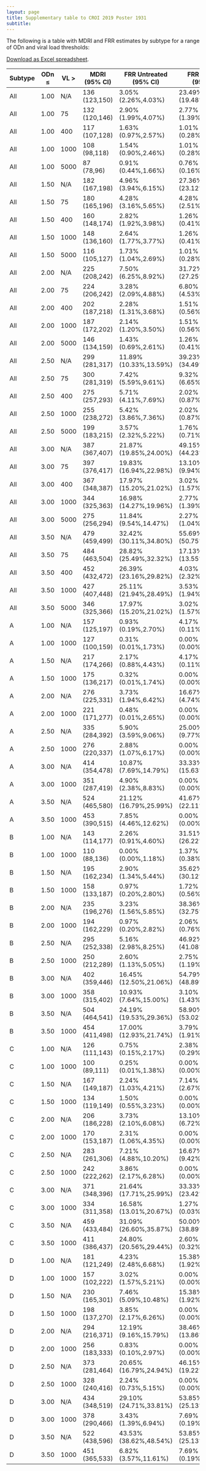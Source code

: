 ```yaml
---
layout: page
title: Supplementary table to CROI 2019 Poster 1931
subtitle:
---
```


The following is a table with MDRI and FRR estimates by subtype for a range of ODn and viral load thresholds:

[Download as Excel spreadsheet](/JHU-CEPHIA-LAg.xlsx).

| Subtype | ODn ≤ | VL > | MDRI (95% CI) | FRR Untreated (95% CI) | FRR Treated (95% CI)   |
|---------|-------|------|---------------|------------------------|------------------------|
| All     | 1.00  | N/A  | 136 (123,150) | 3.05% (2.26%,4.03%)    | 23.49% (19.48%,27.88%) |
| All     | 1.00  | 75   | 132 (120,146) | 2.90% (1.99%,4.07%)    | 2.77% (1.39%,4.90%)    |
| All     | 1.00  | 400  | 117 (107,128) | 1.63% (0.97%,2.57%)    | 1.01% (0.28%,2.56%)    |
| All     | 1.00  | 1000 | 108 (98,118)  | 1.54% (0.90%,2.46%)    | 1.01% (0.28%,2.56%)    |
| All     | 1.00  | 5000 | 87 (78,96)    | 0.91% (0.44%,1.66%)    | 0.76% (0.16%,2.19%)    |
| All     | 1.50  | N/A  | 182 (167,198) | 4.96% (3.94%,6.15%)    | 27.36% (23.12%,31.93%) |
| All     | 1.50  | 75   | 180 (165,196) | 4.28% (3.16%,5.65%)    | 4.28% (2.51%,6.77%)    |
| All     | 1.50  | 400  | 160 (148,174) | 2.82% (1.92%,3.98%)    | 1.26% (0.41%,2.91%)    |
| All     | 1.50  | 1000 | 148 (136,160) | 2.64% (1.77%,3.77%)    | 1.26% (0.41%,2.91%)    |
| All     | 1.50  | 5000 | 116 (105,127) | 1.73% (1.04%,2.69%)    | 1.01% (0.28%,2.56%)    |
| All     | 2.00  | N/A  | 225 (208,242) | 7.50% (6.25%,8.92%)    | 31.72% (27.25%,36.45%) |
| All     | 2.00  | 75   | 224 (206,242) | 3.28% (2.09%,4.88%)    | 6.80% (4.53%,9.74%)    |
| All     | 2.00  | 400  | 202 (187,218) | 2.28% (1.31%,3.68%)    | 1.51% (0.56%,3.26%)    |
| All     | 2.00  | 1000 | 187 (172,202) | 2.14% (1.20%,3.50%)    | 1.51% (0.56%,3.26%)    |
| All     | 2.00  | 5000 | 146 (134,159) | 1.43% (0.69%,2.61%)    | 1.26% (0.41%,2.91%)    |
| All     | 2.50  | N/A  | 299 (281,317) | 11.89% (10.33%,13.59%) | 39.23% (34.49%,44.12%) |
| All     | 2.50  | 75   | 300 (281,319) | 7.42% (5.59%,9.61%)    | 9.32% (6.65%,12.62%)   |
| All     | 2.50  | 400  | 275 (257,293) | 5.71% (4.11%,7.69%)    | 2.02% (0.87%,3.93%)    |
| All     | 2.50  | 1000 | 255 (238,272) | 5.42% (3.86%,7.36%)    | 2.02% (0.87%,3.93%)    |
| All     | 2.50  | 5000 | 199 (183,215) | 3.57% (2.32%,5.22%)    | 1.76% (0.71%,3.60%)    |
| All     | 3.00  | N/A  | 387 (367,407) | 21.87% (19.85%,24.00%) | 49.15% (44.23%,54.09%) |
| All     | 3.00  | 75   | 397 (376,417) | 19.83% (16.94%,22.98%) | 13.10% (9.94%,16.82%)  |
| All     | 3.00  | 400  | 367 (348,387) | 17.97% (15.20%,21.02%) | 3.02% (1.57%,5.22%)    |
| All     | 3.00  | 1000 | 344 (325,363) | 16.98% (14.27%,19.96%) | 2.77% (1.39%,4.90%)    |
| All     | 3.00  | 5000 | 275 (256,294) | 11.84% (9.54%,14.47%)  | 2.27% (1.04%,4.26%)    |
| All     | 3.50  | N/A  | 479 (459,499) | 32.42% (30.11%,34.80%) | 55.69% (50.75%,60.55%) |
| All     | 3.50  | 75   | 484 (463,504) | 28.82% (25.49%,32.32%) | 17.13% (13.55%,21.20%) |
| All     | 3.50  | 400  | 452 (432,472) | 26.39% (23.16%,29.82%) | 4.03% (2.32%,6.46%)    |
| All     | 3.50  | 1000 | 427 (407,448) | 25.11% (21.94%,28.49%) | 3.53% (1.94%,5.85%)    |
| All     | 3.50  | 5000 | 346 (325,366) | 17.97% (15.20%,21.02%) | 3.02% (1.57%,5.22%)    |
| A       | 1.00  | N/A  | 157 (125,197) | 0.93% (0.19%,2.70%)    | 4.17% (0.11%,21.12%)   |
| A       | 1.00  | 1000 | 127 (100,159) | 0.31% (0.01%,1.73%)    | 0.00% (0.00%,14.25%)   |
| A       | 1.50  | N/A  | 217 (174,266) | 2.17% (0.88%,4.43%)    | 4.17% (0.11%,21.12%)   |
| A       | 1.50  | 1000 | 175 (136,217) | 0.32% (0.01%,1.74%)    | 0.00% (0.00%,14.25%)   |
| A       | 2.00  | N/A  | 276 (225,331) | 3.73% (1.94%,6.42%)    | 16.67% (4.74%,37.38%)  |
| A       | 2.00  | 1000 | 221 (171,277) | 0.48% (0.01%,2.65%)    | 0.00% (0.00%,14.25%)   |
| A       | 2.50  | N/A  | 335 (284,392) | 5.90% (3.59%,9.06%)    | 25.00% (9.77%,46.71%)  |
| A       | 2.50  | 1000 | 276 (220,337) | 2.88% (1.07%,6.17%)    | 0.00% (0.00%,14.25%)   |
| A       | 3.00  | N/A  | 414 (354,478) | 10.87% (7.69%,14.79%)  | 33.33% (15.63%,55.32%) |
| A       | 3.00  | 1000 | 351 (287,419) | 4.90% (2.38%,8.83%)    | 0.00% (0.00%,14.25%)   |
| A       | 3.50  | N/A  | 524 (465,580) | 21.12% (16.79%,25.99%) | 41.67% (22.11%,63.36%) |
| A       | 3.50  | 1000 | 453 (390,515) | 7.85% (4.46%,12.62%)   | 0.00% (0.00%,14.25%)   |
| B       | 1.00  | N/A  | 143 (114,177) | 2.26% (0.91%,4.60%)    | 31.51% (26.22%,37.17%) |
| B       | 1.00  | 1000 | 110 (88,136)  | 0.00% (0.00%,1.18%)    | 1.37% (0.38%,3.48%)    |
| B       | 1.50  | N/A  | 195 (162,234) | 2.90% (1.34%,5.44%)    | 35.62% (30.12%,41.40%) |
| B       | 1.50  | 1000 | 158 (133,187) | 0.97% (0.20%,2.80%)    | 1.72% (0.56%,3.96%)    |
| B       | 2.00  | N/A  | 235 (196,276) | 3.23% (1.56%,5.85%)    | 38.36% (32.75%,44.20%) |
| B       | 2.00  | 1000 | 194 (162,229) | 0.97% (0.20%,2.82%)    | 2.06% (0.76%,4.43%)    |
| B       | 2.50  | N/A  | 295 (252,338) | 5.16% (2.98%,8.25%)    | 46.92% (41.08%,52.82%) |
| B       | 2.50  | 1000 | 250 (212,289) | 2.60% (1.13%,5.05%)    | 2.75% (1.19%,5.34%)    |
| B       | 3.00  | N/A  | 402 (359,446) | 16.45% (12.50%,21.06%) | 54.79% (48.89%,60.60%) |
| B       | 3.00  | 1000 | 358 (315,402) | 10.93% (7.64%,15.00%)  | 3.10% (1.43%,5.81%)    |
| B       | 3.50  | N/A  | 504 (464,541) | 24.19% (19.53%,29.36%) | 58.90% (53.02%,64.60%) |
| B       | 3.50  | 1000 | 454 (411,498) | 17.00% (12.93%,21.74%) | 3.79% (1.91%,6.69%)    |
| C       | 1.00  | N/A  | 126 (111,143) | 0.75% (0.15%,2.17%)    | 2.38% (0.29%,8.34%)    |
| C       | 1.00  | 1000 | 100 (89,111)  | 0.25% (0.01%,1.38%)    | 0.00% (0.00%,4.30%)    |
| C       | 1.50  | N/A  | 167 (149,187) | 2.24% (1.03%,4.21%)    | 7.14% (2.67%,14.90%)   |
| C       | 1.50  | 1000 | 134 (119,149) | 1.50% (0.55%,3.23%)    | 0.00% (0.00%,4.35%)    |
| C       | 2.00  | N/A  | 206 (186,228) | 3.73% (2.10%,6.08%)    | 13.10% (6.72%,22.22%)  |
| C       | 2.00  | 1000 | 170 (153,187) | 2.31% (1.06%,4.35%)    | 0.00% (0.00%,4.40%)    |
| C       | 2.50  | N/A  | 283 (261,306) | 7.21% (4.88%,10.20%)   | 16.67% (9.42%,26.38%)  |
| C       | 2.50  | 1000 | 242 (222,262) | 3.86% (2.17%,6.28%)    | 0.00% (0.00%,4.40%)    |
| C       | 3.00  | N/A  | 371 (348,396) | 21.64% (17.71%,25.99%) | 33.33% (23.42%,44.46%) |
| C       | 3.00  | 1000 | 334 (311,358) | 16.58% (13.01%,20.67%) | 1.27% (0.03%,6.85%)    |
| C       | 3.50  | N/A  | 459 (433,484) | 31.09% (26.60%,35.87%) | 50.00% (38.89%,61.11%) |
| C       | 3.50  | 1000 | 411 (386,437) | 24.80% (20.56%,29.44%) | 2.60% (0.32%,9.07%)    |
| D       | 1.00  | N/A  | 181 (121,249) | 4.23% (2.48%,6.68%)    | 15.38% (1.92%,45.45%)  |
| D       | 1.00  | 1000 | 157 (102,222) | 3.02% (1.57%,5.21%)    | 0.00% (0.00%,24.71%)   |
| D       | 1.50  | N/A  | 230 (165,301) | 7.46% (5.09%,10.48%)   | 15.38% (1.92%,45.45%)  |
| D       | 1.50  | 1000 | 198 (137,270) | 3.85% (2.17%,6.26%)    | 0.00% (0.00%,24.71%)   |
| D       | 2.00  | N/A  | 294 (216,371) | 12.19% (9.16%,15.79%)  | 38.46% (13.86%,68.42%) |
| D       | 2.00  | 1000 | 256 (183,333) | 0.83% (0.10%,2.97%)    | 0.00% (0.00%,24.71%)   |
| D       | 2.50  | N/A  | 373 (281,464) | 20.65% (16.79%,24.94%) | 46.15% (19.22%,74.87%) |
| D       | 2.50  | 1000 | 328 (240,416) | 2.24% (0.73%,5.15%)    | 0.00% (0.00%,24.71%)   |
| D       | 3.00  | N/A  | 434 (348,519) | 29.10% (24.71%,33.81%) | 53.85% (25.13%,80.78%) |
| D       | 3.00  | 1000 | 378 (290,466) | 3.43% (1.39%,6.94%)    | 7.69% (0.19%,36.03%)   |
| D       | 3.50  | N/A  | 522 (438,596) | 43.53% (38.62%,48.54%) | 53.85% (25.13%,80.78%) |
| D       | 3.50  | 1000 | 451 (365,533) | 6.82% (3.57%,11.61%)   | 7.69% (0.19%,36.03%)   |
